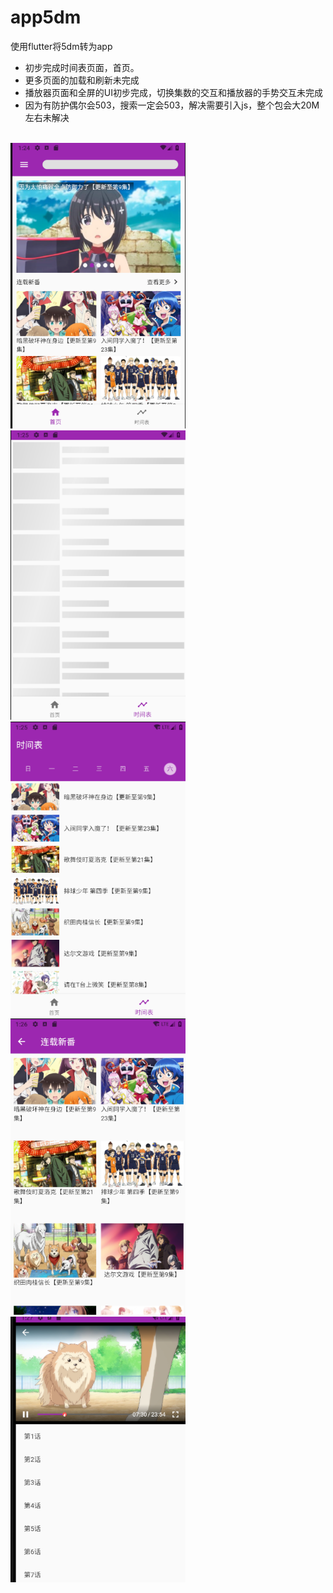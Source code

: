 # app5dm

使用flutter将5dm转为app

- 初步完成时间表页面，首页。
- 更多页面的加载和刷新未完成
- 播放器页面和全屏的UI初步完成，切换集数的交互和播放器的手势交互未完成
- 因为有防护偶尔会503，搜索一定会503，解决需要引入js，整个包会大20M左右未解决

<br/>
<div aling="center">
    <img width="280" src="screenshots/1.png"/>
    <img width="280" src="screenshots/2.png"/>
    <img width="280" src="screenshots/3.png"/>
    <img width="280" src="screenshots/4.png"/>
    <img width="280" src="screenshots/5.png"/>
</div>


